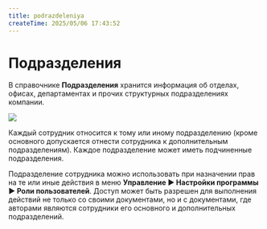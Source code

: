 ```yaml
---
title: podrazdeleniya
createTime: 2025/05/06 17:43:52
---
```

# Подразделения
В справочнике **Подразделения** хранится информация об отделах, офисах, департаментах и прочих структурных подразделениях компании.

![](image381.png)

Каждый сотрудник относится к тому или иному подразделению (кроме основного допускается отнести сотрудника к дополнительным подразделениям). Каждое подразделение может иметь подчиненные подразделения.

Подразделение сотрудника можно использовать при назначении прав на те или иные действия в меню **Управление ► Настройки программы ► Роли пользователей**. Доступ может быть разрешен для выполнения действий не только со своими документами, но и с документами, где авторами являются сотрудники его основного и дополнительных подразделений.



